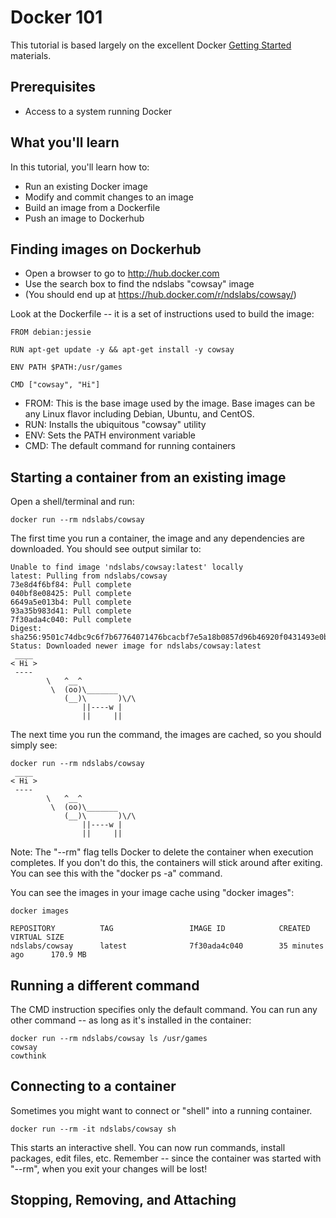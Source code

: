 # Docker 101

This tutorial is based largely on the excellent Docker [Getting Started](https://docs.docker.com/linux/step_four/) materials.

## Prerequisites
* Access to a system running Docker

## What you'll learn
In this tutorial, you'll learn how to:
* Run an existing Docker image
* Modify and commit changes to an image
* Build an image from a Dockerfile
* Push an image to Dockerhub 

## Finding images on Dockerhub

* Open a browser to go to http://hub.docker.com
* Use the search box to find the ndslabs "cowsay" image
* (You should end up at https://hub.docker.com/r/ndslabs/cowsay/)

Look at the Dockerfile -- it is a set of instructions used to build the image:

```
FROM debian:jessie

RUN apt-get update -y && apt-get install -y cowsay

ENV PATH $PATH:/usr/games

CMD ["cowsay", "Hi"]
```

* FROM: This is the base image used by the image. Base images can be any Linux flavor including Debian, Ubuntu, and CentOS.
* RUN: Installs the ubiquitous "cowsay" utility 
* ENV: Sets the PATH environment variable
* CMD: The default command for running containers


## Starting a container from an existing image

Open a shell/terminal and run:

```
docker run --rm ndslabs/cowsay
```

The first time you run a container, the image and any dependencies are downloaded. You should see output similar to:

```
Unable to find image 'ndslabs/cowsay:latest' locally
latest: Pulling from ndslabs/cowsay
73e8d4f6bf84: Pull complete
040bf8e08425: Pull complete
6649a5e013b4: Pull complete
93a35b983d41: Pull complete
7f30ada4c040: Pull complete
Digest: sha256:9501c74dbc9c6f7b67764071476bcacbf7e5a18b0857d96b46920f0431493e0b
Status: Downloaded newer image for ndslabs/cowsay:latest
 ____
< Hi >
 ----
        \   ^__^
         \  (oo)\_______
            (__)\       )\/\
                ||----w |
                ||     ||
```

The next time you run the command, the images are cached, so you should simply see:

```
docker run --rm ndslabs/cowsay
 ____
< Hi >
 ----
        \   ^__^
         \  (oo)\_______
            (__)\       )\/\
                ||----w |
                ||     ||
```

Note: The "--rm" flag tells Docker to delete the container when execution completes.  If you don't do this, the containers will stick around after exiting. You can see this with the "docker ps -a" command. 

You can see the images in your image cache using "docker images":
```
docker images

REPOSITORY          TAG                 IMAGE ID            CREATED             VIRTUAL SIZE
ndslabs/cowsay      latest              7f30ada4c040        35 minutes ago      170.9 MB
```

## Running a different command

The CMD instruction specifies only the default command. You can run any other command -- as long as it's installed in the container:

```
docker run --rm ndslabs/cowsay ls /usr/games
cowsay
cowthink
```

## Connecting to a container

Sometimes you might want to connect or "shell" into a running container. 

```
docker run --rm -it ndslabs/cowsay sh
```

This starts an interactive shell.  You can now run commands, install packages, edit files, etc.  Remember -- since the container was started with "--rm", when you exit your changes will be lost!

## Stopping, Removing, and Attaching
